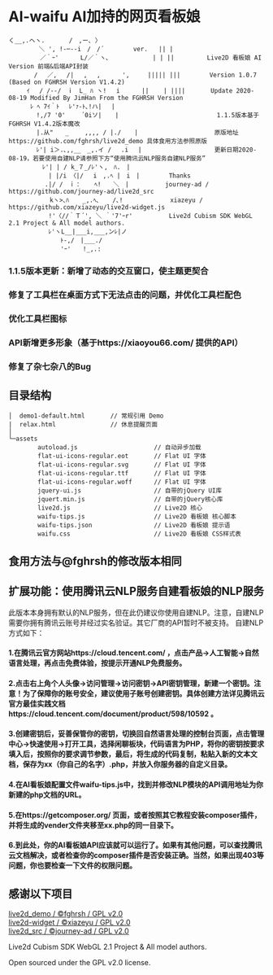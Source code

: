 # AI-waifu AI加持的网页看板娘

    く__,.ヘヽ.　　　　/　,ー､ 〉
    　　　　　＼ ', !-─‐-i　/　/´        ver.   || |
    　　　 　 ／｀ｰ'　　　 L/／｀ヽ､            | | ||         Live2D 看板娘 AI Version 前端&后端API封装
    　　 　 /　 ／,　 /|　 ,　 ,　　　 ',     ||||| |||        Version 1.0.7 (Based on FGHRSH Version V1.4.2)
    　　　ｲ 　/ /-‐/　ｉ　L_ ﾊ ヽ!　 i      ||    | ||||       Update 2020-08-19 Modified By JimHan From the FGHRSH Version
    　　　 ﾚ ﾍ 7ｲ｀ﾄ　 ﾚ'ｧ-ﾄ､!ハ|　 |
    　　　　 !,/7 '0'　　 ´0iソ| 　 |                           1.1.5版本基于FGHRSH V1.4.2版本魔改
    　　　　 |.从"　　_　　 ,,,, / |./ 　 |                     原版地址https://github.com/fghrsh/live2d_demo 具体食用方法参照原版
    　　　　 ﾚ'| i＞.､,,__　_,.イ / 　.i 　|                    更新日期2020-08-19，若要使用自建NLP请参照下方“使用腾讯云NLP服务自建NLP服务”
    　　　　　 ﾚ'| | / k_７_/ﾚ'ヽ,　ﾊ.　|
    　　　　　　 | |/i 〈|/　 i　,.ﾍ |　i　|        Thanks
    　　　　　　.|/ /　ｉ： 　 ﾍ!　　＼　|          journey-ad / https://github.com/journey-ad/live2d_src
    　　　 　 　 kヽ>､ﾊ 　 _,.ﾍ､ 　 /､!             xiazeyu / https://github.com/xiazeyu/live2d-widget.js
    　　　　　　 !'〈//｀Ｔ´', ＼ ｀'7'ｰr'          Live2d Cubism SDK WebGL 2.1 Project & All model authors.
    　　　　　　 ﾚ'ヽL__|___i,___,ンﾚ|ノ
    　　　　　 　　　ﾄ-,/　|___./
    　　　　　 　　　'ｰ'　　!_,.:
### 1.1.5版本更新：新增了动态的交互窗口，使主题更契合
###               修复了工具栏在桌面方式下无法点击的问题，并优化工具栏配色   
###               优化工具栏图标
###               API新增更多形象（基于https://xiaoyou66.com/ 提供的API）
###               修复了杂七杂八的Bug

## 目录结构
```
│  demo1-default.html       // 常规引用 Demo
|  relax.html               // 休息提醒页面
│
└─assets
        autoload.js                     // 自动异步加载
        flat-ui-icons-regular.eot       // Flat UI 字体
        flat-ui-icons-regular.svg       // Flat UI 字体
        flat-ui-icons-regular.ttf       // Flat UI 字体
        flat-ui-icons-regular.woff      // Flat UI 字体
        jquery-ui.js                    // 自带的jQuery UI库
        jquert.min.js                   // 自带的jQuery核心库
        live2d.js                       // Live2D 核心
        waifu-tips.js                   // Live2D 看板娘 核心脚本
        waifu-tips.json                 // Live2D 看板娘 提示语
        waifu.css                       // Live2D 看板娘 CSS样式表
```
## 食用方法与@fghrsh的修改版本相同

## 扩展功能：使用腾讯云NLP服务自建看板娘的NLP服务
此版本本身拥有默认的NLP服务，但在此仍建议你使用自建NLP。注意，自建NLP需要你拥有腾讯云账号并经过实名验证。其它厂商的API暂时不被支持。
自建NLP方式如下：
#### 1.在腾讯云官方网站https://cloud.tencent.com/ ，点击产品->人工智能->自然语言处理，再点击免费体验，按提示开通NLP免费服务。
#### 2.点击右上角个人头像->访问管理->访问密钥->API密钥管理，新建一个密钥。注意！为了保障你的账号安全，建议使用子账号创建密钥。具体创建方法详见腾讯云官方最佳实践文档https://cloud.tencent.com/document/product/598/10592 。
#### 3.创建密钥后，妥善保管你的密钥，切换回自然语言处理的控制台页面，点击管理中心->快速使用->打开工具，选择闲聊板块，代码语言为PHP，将你的密钥按要求填入后，按照你的要求调节参数，最后，将生成的代码复制，粘贴入新的文本文档，保存为xx（你自己的名字）.php，并放入你服务器的自定义目录。
#### 4.在AI看板娘配置文件waifu-tips.js中，找到并修改NLP模块的API调用地址为你新建的php文档的URL。
#### 5.在https://getcomposer.org/ 页面，或者按照其它教程安装composer插件，并将生成的vender文件夹移至xx.php的同一目录下。
#### 6.到此处，你的AI看板娘API应该就可以运行了。如果有其他问题，可以查找腾讯云文档解决，或者检查你的composer插件是否安装正确。当然，如果出现403等问题，你也要检查一下文件的权限问题。


## 感谢以下项目
[live2d_demo / ©fghrsh / GPL v2.0][1]  
[live2d-widget / ©xiazeyu / GPL v2.0][2]  
[live2d_src / ©journey-ad / GPL v2.0][3] 

Live2d Cubism SDK WebGL 2.1 Project & All model authors.

Open sourced under the GPL v2.0 license.


  [1]: https://github.com/fghrsh/live2d_demo
  [2]: https://github.com/xiazeyu/live2d-widget.js
  [3]: https://github.com/journey-ad/live2d_src

